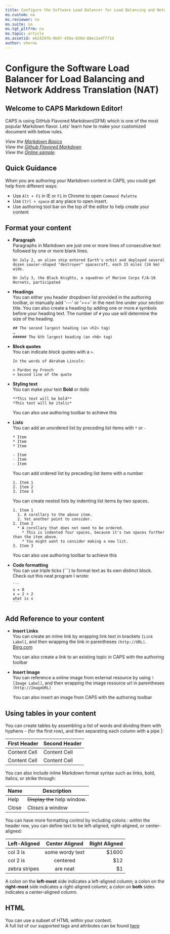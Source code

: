 ```yaml
---
title: Configure the Software Load Balancer for Load Balancing and Network Address Translation (NAT)
ms.custom: na
ms.reviewer: na
ms.suite: na
ms.tgt_pltfrm: na
ms.topic: article
ms.assetid: e624297b-9b07-439a-830d-88ec2a4f771d
author: vhorne
---
```

# Configure the Software Load Balancer for Load Balancing and Network Address Translation (NAT)
## Welcome to CAPS Markdown Editor!  
  
CAPS is using GitHub Flavored Markdown(GFM) which is one of the most popular Markdown flavor. Lets' learn how to make your customized document with below rules.    
  
*View the [Markdown Basics](https://help.github.com/articles/markdown-basics/)*  
*View the [Github Flavored Markdown](https://help.github.com/articles/github-flavored-markdown/)*  
*View the [Online sample](http://github.github.com/github-flavored-markdown/sample_content.html).*  
    
Quick Guidance  
---  
When you are authoring your Markdown content in CAPS, you could get help from different ways:  
- Use `Alt + F1` in IE or `F1` in Chrome to open `Command Palette`  
- Use `Ctrl + space` at any place to open insert.  
- Use authoring tool bar on the top of the editor to help create your content  
  
Format your content  
---  
- **Paragraph**  
  Paragraphs in Markdown are just one or more lines of consecutive text followed by one or more blank lines.  
    
  ```  
  On July 2, an alien ship entered Earth's orbit and deployed several dozen saucer-shaped "destroyer" spacecraft, each 15 miles (24 km) wide.  
    
  On July 3, the Black Knights, a squadron of Marine Corps F/A-18 Hornets, participated   
  ```  
    
- **Headings**    
  You can either you header dropdown list provided in the authoring toolbar, or manually add '---' or '===' in the     next line under your section title. You can also create a heading by adding one or more `#` symbols before your     heading text. The number of `#` you use will determine the size of the heading.  
  
  ```  
  ## The second largest heading (an <h2> tag)  
  …  
  ###### The 6th largest heading (an <h6> tag)  
  ```  
  
- **Block quotes**  
  You can indicate block quotes with a `>`.  
  ```  
  In the words of Abraham Lincoln:  
    
  > Pardon my French  
  > Second line of the quote  
  ```  
  
- **Styling text**  
  You can make your text **Bold** or *italic*  
  ```  
  **This text will be bold**  
  *This text will be italic*    
  ```  
  You can also use authoring toolbar to achieve this  
  
- **Lists**  
  You can add an unordered list by preceding list items with `*` or `-`  
  ```  
  * Item  
  * Item  
  * Item  
    
  - Item  
  - Item  
  - Item    
  ```  
  You can add ordered list by preceding list items with a number  
  ```  
  1. Item 1  
  2. Item 2  
  3. Item 3    
  ```  
  You can create nested lists by indenting list items by two spaces.  
  ```  
  1. Item 1  
    1. A corollary to the above item.  
    2. Yet another point to consider.  
  2. Item 2  
    * A corollary that does not need to be ordered.  
      * This is indented four spaces, because it's two spaces further than the item above.  
      * You might want to consider making a new list.  
  3. Item 3   
  ```  
  You can also use authoring toolbar to achieve this  
    
- **Code formatting**  
  You can use triple ticks (```) to format text as its own distinct block.  
  Check out this neat program I wrote:    
  ~~~~  
  ```  
  x = 0  
  x = 2 + 2  
  what is x  
  ```  
  ~~~~  
  
Add Reference to your content  
---  
- **Insert Links**  
  You can create an inline link by wrapping link text in brackets `[Link Label]`, and then wrapping the link in    parentheses `(http://URL)`.   
  [Bing.com](http://www.bing.com)  
    
  You can also create a link to an existing topic in CAPS with the authoring toolbar  
    
- **Insert Image**  
  You can reference a online image from external resource by using `![Image Label]`, and then wrapping the image resource url in parentheses `(http://ImageURL)`  
    
  You can also insert an image from CAPS with the authoring toolbar  
  
  
Using tables in your content  
---  
You can create tables by assembling a list of words and dividing them with hyphens - (for the first row), and then separating each column with a pipe |:  
  
First Header  | Second Header  
------------- | -------------  
Content Cell  | Content Cell  
Content Cell  | Content Cell  
  
You can also include inline Markdown format syntax such as links, bold, italics, or strike through:  
  
| Name | Description          |  
| ------------- | ----------- |  
| Help      | ~~Display the~~ help window.|  
| Close     | _Closes_ a window     |  
  
You can have more formatting control by including colons : within the header row, you can define text to be left-aligned, right-aligned, or center-aligned:  
  
| Left-Aligned  | Center Aligned  | Right Aligned |  
| :------------ |:---------------:| -----:|  
| col 3 is      | some wordy text | $1600 |  
| col 2 is      | centered        |   $12 |  
| zebra stripes | are neat        |    $1 |  
  
A colon on the **left-most** side indicates a left-aligned column; a colon on the **right-most** side indicates a right-aligned column; a colon on **both** sides indicates a center-aligned column.  
  
  
HTML  
---  
You can use a subset of HTML within your content.   
A full list of our supported tags and attributes can be found [here](https://github.com/github/markup/tree/master#html-sanitization)  
  
  
    
